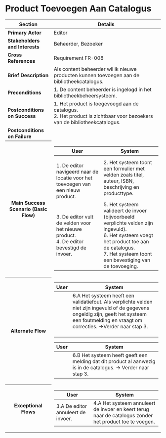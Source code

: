 # Product Toevoegen Aan Catalogus
<table>
    <thead>
        <tr>
            <th><strong>Section</strong></th>
            <th><strong>Details</strong></th>
        </tr>
    </thead>
    <tbody>
        <tr>
            <td><strong>Primary Actor</strong></td>
            <td>Editor</td>
        </tr>
        <tr>
            <td><strong>Stakeholders and Interests</strong></td>
            <td>Beheerder, Bezoeker</td>
        </tr>
        <tr>
            <td><strong>Cross References</strong></td>
            <td>Requirement FR-008</td>
        </tr>
        <tr>
            <td><strong>Brief Description</strong></td>
            <td>Als content beheerder wil ik nieuwe producten kunnen toevoegen aan de bibliotheekcatalogus.</td>
        </tr>
        <tr>
            <td><strong>Preconditions</strong></td>
            <td>1. De content beheerder is ingelogd in het bibliotheekbeheersysteem.</td>
        </tr>
        <tr>
            <td><strong>Postconditions on Success</strong></td>
            <td>1. Het product is toegevoegd aan de catalogus.<br>2. Het product is zichtbaar voor bezoekers van de bibliotheekcatalogus.</td>
        </tr>
        <tr>
            <td><strong>Postconditions on Failure</strong></td>
            <td></td>
        </tr>
         <tr>
            <th scope="row">Main Success Scenario (Basic Flow)</th>
            <td>
                <table>
                    <thead>
                        <tr>
                            <th scope="col">User</th>
                            <th scope="col">System</th>
                        </tr>
                    </thead>
                    <tbody>
                        <tr>
                    <td><br>
                1. De editor navigeerd naar de locatie voor het toevoegen van een nieuw product.<br></td> 
                <td>
                2. Het systeem toont een formulier met velden zoals titel, auteur, ISBN, beschrijving en producttype.</td>
                <tr><td>
                3. De editor vult de velden voor het nieuwe product.<br>
                4. De editor bevestigd de invoer.</td>
                <td>
                    5. Het systeem valideert de invoer (bijvoorbeeld verplichte velden zijn ingevuld).<br>
                    6. Het systeem voegt het product toe aan de catalogus.<br>
                    7. Het systeem toont een bevestiging van de toevoeging.</td>
                </tr>
                    </tbody>
                </table>
            </td>
        </tr>
        <tr>
            <th scope="row">Alternate Flow</th>
            <td>
                <table>
                    <thead>
                        <tr>
                            <th scope="col">User</th>
                            <th scope="col">System</th>
                        </tr>
                    </thead>
                    <tbody> 
                        <tr>
                            <td></td><td>
                             6.A Het systeem heeft een validatiefout. Als verplichte velden niet zijn ingevuld of de gegevens ongeldig zijn, geeft het systeem een foutmelding en vraagt om correcties. →Verder naar stap 3.   <br><br>
                            </td> 
                        </tr>
		        <table>
                 <thead>
                        <tr>
                            <th scope="col">User</th>
                            <th scope="col">System</th>
                        </tr>
                    </thead>
                    <tbody> 
                        <tr>
                            <td></td><td>
           6.B Het systeem heeft geeft een melding dat dit product al aanwezig is in de catalogus. → Verder naar stap 3.
                            </td> 
                        </tr>
                    </tbody></table>
        <tr>
            <th scope="row">Exceptional Flows</th>
            <td>
                <table>
                    <thead>
                        <tr>
                            <th scope="col">User</th>
                            <th scope="col">System</th>
                        </tr>
                    </thead>
                    <tbody> 
                        <tr>
                            <td>
                         3.A  De editor annuleert de invoer. </td> 
<td>4.A Het systeem annuleert de invoer en keert terug naar de catalogus zonder het product toe te voegen.</td>
                        </tr>
    </tbody></table>
</table></table>
